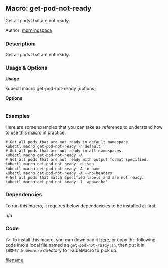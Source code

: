 ## Macro: get-pod-not-ready

Get all pods that are not ready.

Author: [morningspace](https://github.com/morningspace/)

<!-- tabs:start -->

### **Description**


Get all pods that are not ready.



### **Usage & Options**

**Usage**

kubectl macro get-pod-not-ready [options]

**Options**

```

```

### **Examples**

Here are some examples that you can take as reference to understand how to use this macro in practice.
```shell
# Get all pods that are not ready in default namespace.
kubectl macro get-pod-not-ready -n default
# Get all pods that are not ready in all namespaces.
kubectl macro get-pod-not-ready -A
# Get all pods that are not ready with output format specified.
kubectl macro get-pod-not-ready -o json
kubectl macro get-pod-not-ready -A -o name
kubectl macro get-pod-not-ready -A --no-headers
# Get all pods that match specified labels and are not ready.
kubectl macro get-pod-not-ready -l 'app=echo'

```

### **Dependencies**

To run this macro, it requires below dependencies to be installed at first:

n/a

### **Code**

?> To install this macro, you can download it [here](bin/get-pod-not-ready.sh ':ignore get-pod-not-ready'), or copy the following code into a local file named as `get-pod-not-ready.sh`, then put it in `$HOME/.kubemacro` directory for KubeMacro to pick up.

[filename](../bin/get-pod-not-ready.sh ':include :type=code shell')

<!-- tabs:end -->

